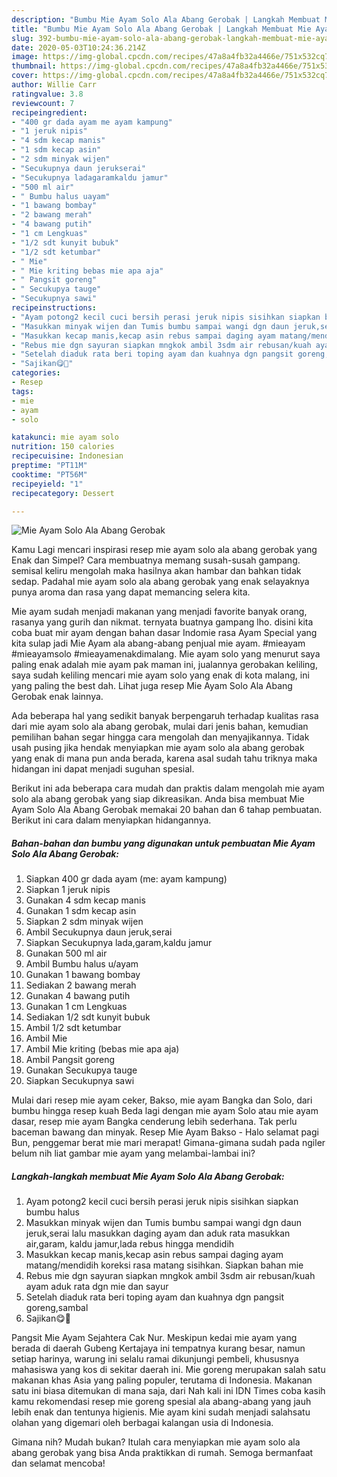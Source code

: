 ```yaml
---
description: "Bumbu Mie Ayam Solo Ala Abang Gerobak | Langkah Membuat Mie Ayam Solo Ala Abang Gerobak Yang Enak Dan Lezat"
title: "Bumbu Mie Ayam Solo Ala Abang Gerobak | Langkah Membuat Mie Ayam Solo Ala Abang Gerobak Yang Enak Dan Lezat"
slug: 392-bumbu-mie-ayam-solo-ala-abang-gerobak-langkah-membuat-mie-ayam-solo-ala-abang-gerobak-yang-enak-dan-lezat
date: 2020-05-03T10:24:36.214Z
image: https://img-global.cpcdn.com/recipes/47a8a4fb32a4466e/751x532cq70/mie-ayam-solo-ala-abang-gerobak-foto-resep-utama.jpg
thumbnail: https://img-global.cpcdn.com/recipes/47a8a4fb32a4466e/751x532cq70/mie-ayam-solo-ala-abang-gerobak-foto-resep-utama.jpg
cover: https://img-global.cpcdn.com/recipes/47a8a4fb32a4466e/751x532cq70/mie-ayam-solo-ala-abang-gerobak-foto-resep-utama.jpg
author: Willie Carr
ratingvalue: 3.8
reviewcount: 7
recipeingredient:
- "400 gr dada ayam me ayam kampung"
- "1 jeruk nipis"
- "4 sdm kecap manis"
- "1 sdm kecap asin"
- "2 sdm minyak wijen"
- "Secukupnya daun jerukserai"
- "Secukupnya ladagaramkaldu jamur"
- "500 ml air"
- " Bumbu halus uayam"
- "1 bawang bombay"
- "2 bawang merah"
- "4 bawang putih"
- "1 cm Lengkuas"
- "1/2 sdt kunyit bubuk"
- "1/2 sdt ketumbar"
- " Mie"
- " Mie kriting bebas mie apa aja"
- " Pangsit goreng"
- " Secukupya tauge"
- "Secukupnya sawi"
recipeinstructions:
- "Ayam potong2 kecil cuci bersih perasi jeruk nipis sisihkan siapkan bumbu halus"
- "Masukkan minyak wijen dan Tumis bumbu sampai wangi dgn daun jeruk,serai lalu masukkan daging ayam dan aduk rata masukkan air,garam, kaldu jamur,lada rebus hingga mendidih"
- "Masukkan kecap manis,kecap asin rebus sampai daging ayam matang/mendidih koreksi rasa matang sisihkan. Siapkan bahan mie"
- "Rebus mie dgn sayuran siapkan mngkok ambil 3sdm air rebusan/kuah ayam aduk rata dgn mie dan sayur"
- "Setelah diaduk rata beri toping ayam dan kuahnya dgn pangsit goreng,sambal"
- "Sajikan😋🤤"
categories:
- Resep
tags:
- mie
- ayam
- solo

katakunci: mie ayam solo 
nutrition: 150 calories
recipecuisine: Indonesian
preptime: "PT11M"
cooktime: "PT56M"
recipeyield: "1"
recipecategory: Dessert

---
```



![Mie Ayam Solo Ala Abang Gerobak](https://img-global.cpcdn.com/recipes/47a8a4fb32a4466e/751x532cq70/mie-ayam-solo-ala-abang-gerobak-foto-resep-utama.jpg)

Kamu Lagi mencari inspirasi resep mie ayam solo ala abang gerobak yang Enak dan Simpel? Cara membuatnya memang susah-susah gampang. semisal keliru mengolah maka hasilnya akan hambar dan bahkan tidak sedap. Padahal mie ayam solo ala abang gerobak yang enak selayaknya punya aroma dan rasa yang dapat memancing selera kita.

Mie ayam sudah menjadi makanan yang menjadi favorite banyak orang, rasanya yang gurih dan nikmat. ternyata buatnya gampang lho. disini kita coba buat mir ayam dengan bahan dasar Indomie rasa Ayam Special yang kita sulap jadi Mie Ayam ala abang-abang penjual mie ayam. #mieayam #mieayamsolo #mieayamenakdimalang. Mie ayam solo yang menurut saya paling enak adalah mie ayam pak maman ini, jualannya gerobakan keliling, saya sudah keliling mencari mie ayam solo yang enak di kota malang, ini yang paling the best dah. Lihat juga resep Mie Ayam Solo Ala Abang Gerobak enak lainnya.

Ada beberapa hal yang sedikit banyak berpengaruh terhadap kualitas rasa dari mie ayam solo ala abang gerobak, mulai dari jenis bahan, kemudian pemilihan bahan segar hingga cara mengolah dan menyajikannya. Tidak usah pusing jika hendak menyiapkan mie ayam solo ala abang gerobak yang enak di mana pun anda berada, karena asal sudah tahu triknya maka hidangan ini dapat menjadi suguhan spesial.


Berikut ini ada beberapa cara mudah dan praktis dalam mengolah mie ayam solo ala abang gerobak yang siap dikreasikan. Anda bisa membuat Mie Ayam Solo Ala Abang Gerobak memakai 20 bahan dan 6 tahap pembuatan. Berikut ini cara dalam menyiapkan hidangannya.

<!--inarticleads1-->

##### Bahan-bahan dan bumbu yang digunakan untuk pembuatan Mie Ayam Solo Ala Abang Gerobak:

1. Siapkan 400 gr dada ayam (me: ayam kampung)
1. Siapkan 1 jeruk nipis
1. Gunakan 4 sdm kecap manis
1. Gunakan 1 sdm kecap asin
1. Siapkan 2 sdm minyak wijen
1. Ambil Secukupnya daun jeruk,serai
1. Siapkan Secukupnya lada,garam,kaldu jamur
1. Gunakan 500 ml air
1. Ambil  Bumbu halus u/ayam
1. Gunakan 1 bawang bombay
1. Sediakan 2 bawang merah
1. Gunakan 4 bawang putih
1. Gunakan 1 cm Lengkuas
1. Sediakan 1/2 sdt kunyit bubuk
1. Ambil 1/2 sdt ketumbar
1. Ambil  Mie
1. Ambil  Mie kriting (bebas mie apa aja)
1. Ambil  Pangsit goreng
1. Gunakan  Secukupya tauge
1. Siapkan Secukupnya sawi


Mulai dari resep mie ayam ceker, Bakso, mie ayam Bangka dan Solo, dari bumbu hingga resep kuah Beda lagi dengan mie ayam Solo atau mie ayam dasar, resep mie ayam Bangka cenderung lebih sederhana. Tak perlu baceman bawang dan minyak. Resep Mie Ayam Bakso - Halo selamat pagi Bun, penggemar berat mie mari merapat! Gimana-gimana sudah pada ngiler belum nih liat gambar mie ayam yang melambai-lambai ini? 

<!--inarticleads2-->

##### Langkah-langkah membuat Mie Ayam Solo Ala Abang Gerobak:

1. Ayam potong2 kecil cuci bersih perasi jeruk nipis sisihkan siapkan bumbu halus
1. Masukkan minyak wijen dan Tumis bumbu sampai wangi dgn daun jeruk,serai lalu masukkan daging ayam dan aduk rata masukkan air,garam, kaldu jamur,lada rebus hingga mendidih
1. Masukkan kecap manis,kecap asin rebus sampai daging ayam matang/mendidih koreksi rasa matang sisihkan. Siapkan bahan mie
1. Rebus mie dgn sayuran siapkan mngkok ambil 3sdm air rebusan/kuah ayam aduk rata dgn mie dan sayur
1. Setelah diaduk rata beri toping ayam dan kuahnya dgn pangsit goreng,sambal
1. Sajikan😋🤤


Pangsit Mie Ayam Sejahtera Cak Nur. Meskipun kedai mie ayam yang berada di daerah Gubeng Kertajaya ini tempatnya kurang besar, namun setiap harinya, warung ini selalu ramai dikunjungi pembeli, khususnya mahasiswa yang kos di sekitar daerah ini. Mie goreng merupakan salah satu makanan khas Asia yang paling populer, terutama di Indonesia. Makanan satu ini biasa ditemukan di mana saja, dari Nah kali ini IDN Times coba kasih kamu rekomendasi resep mie goreng spesial ala abang-abang yang jauh lebih enak dan tentunya higienis. Mie ayam kini sudah menjadi salahsatu olahan yang digemari oleh berbagai kalangan usia di Indonesia. 

Gimana nih? Mudah bukan? Itulah cara menyiapkan mie ayam solo ala abang gerobak yang bisa Anda praktikkan di rumah. Semoga bermanfaat dan selamat mencoba!

